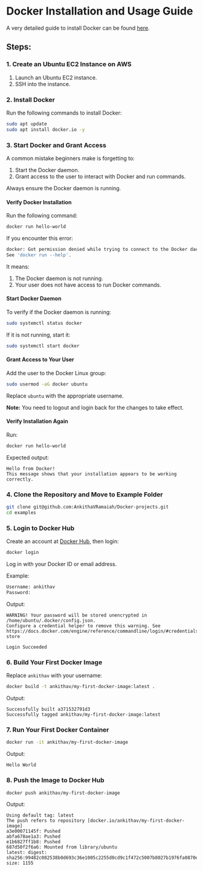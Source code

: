 # Docker Installation and Usage Guide

A very detailed guide to install Docker can be found [here](https://docs.docker.com/get-docker/).

## Steps:

### 1. Create an Ubuntu EC2 Instance on AWS
1. Launch an Ubuntu EC2 instance.
2. SSH into the instance.

### 2. Install Docker
Run the following commands to install Docker:
```bash
sudo apt update
sudo apt install docker.io -y
```

### 3. Start Docker and Grant Access
A common mistake beginners make is forgetting to:
1. Start the Docker daemon.
2. Grant access to the user to interact with Docker and run commands.

Always ensure the Docker daemon is running.

#### Verify Docker Installation
Run the following command:
```bash
docker run hello-world
```

If you encounter this error:
```bash
docker: Got permission denied while trying to connect to the Docker daemon socket at unix:///var/run/docker.sock: Post "http://%2Fvar%2Frun%2Fdocker.sock/v1.24/containers/create": dial unix /var/run/docker.sock: connect: permission denied.
See 'docker run --help'.
```
It means:
1. The Docker daemon is not running.
2. Your user does not have access to run Docker commands.

#### Start Docker Daemon
To verify if the Docker daemon is running:
```bash
sudo systemctl status docker
```

If it is not running, start it:
```bash
sudo systemctl start docker
```

#### Grant Access to Your User
Add the user to the Docker Linux group:
```bash
sudo usermod -aG docker ubuntu
```
Replace `ubuntu` with the appropriate username.

**Note:** You need to logout and login back for the changes to take effect.

#### Verify Installation Again
Run:
```bash
docker run hello-world
```
Expected output:
```
Hello from Docker!
This message shows that your installation appears to be working correctly.
```

### 4. Clone the Repository and Move to Example Folder
```bash
git clone git@github.com:AnkithaVRamaiah/Docker-projects.git
cd examples
```

### 5. Login to Docker Hub
Create an account at [Docker Hub](https://hub.docker.com/), then login:
```bash
docker login
```
Log in with your Docker ID or email address.

Example:
```bash
Username: ankithav
Password:
```
Output:
```
WARNING! Your password will be stored unencrypted in /home/ubuntu/.docker/config.json.
Configure a credential helper to remove this warning. See https://docs.docker.com/engine/reference/commandline/login/#credentials-store

Login Succeeded
```

### 6. Build Your First Docker Image
Replace `ankithav` with your username:
```bash
docker build -t ankithav/my-first-docker-image:latest .
```
Output:
```
Successfully built a371532791d3
Successfully tagged ankithav/my-first-docker-image:latest
```

### 7. Run Your First Docker Container
```bash
docker run -it ankithav/my-first-docker-image
```
Output:
```
Hello World
```

### 8. Push the Image to Docker Hub
```bash
docker push ankithav/my-first-docker-image
```
Output:
```
Using default tag: latest
The push refers to repository [docker.io/ankithav/my-first-docker-image]
a3e00071145f: Pushed
abfa678ae1a3: Pushed
e1b6827ff1b8: Pushed
687d50f2f6a6: Mounted from library/ubuntu
latest: digest: sha256:99482c082538b0d693c36e1005c2255d0cd9c1f472c5007b8027b1976fa0870e size: 1155

